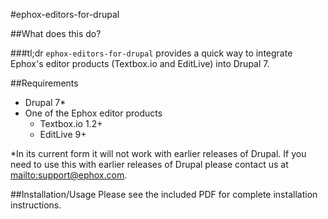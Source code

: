 #ephox-editors-for-drupal

##What does this do?

###tl;dr
`ephox-editors-for-drupal` provides a quick way to integrate Ephox's editor products (Textbox.io and EditLive) into Drupal 7.

##Requirements
* Drupal 7*
* One of the Ephox editor products
  * Textbox.io 1.2+
  * EditLive 9+

*In its current form it will not work with earlier releases of Drupal.  If you need to use this with earlier releases of Drupal please contact us at <mailto:support@ephox.com>.

##Installation/Usage
Please see the included PDF for complete installation instructions.